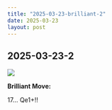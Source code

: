 ```yaml
---
title: "2025-03-23-brilliant-2"
date: 2025-03-23
layout: post
---
```


## 2025-03-23-2

![](/RecordMyBrilliancy/images/2025-03-23-brilliant-2.png)

**Brilliant Move:**

17... Qe1+!!
